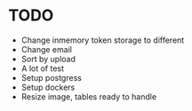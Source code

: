 # TODO

- Change inmemory token storage to different
- Change email
- Sort by upload
- A lot of test
- Setup postgress
- Setup dockers
- Resize image, tables ready to handle